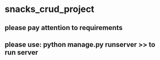 # snacks_crud_project

## please pay attention to requirements

## please use: python manage.py runserver >> to run server